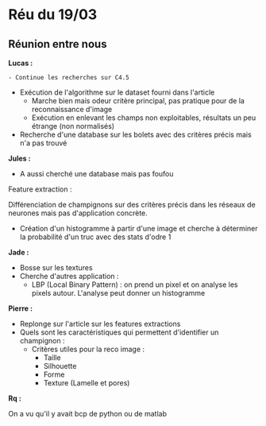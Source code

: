 # Réu du 19/03



## Réunion entre nous

**Lucas :** 

	- Continue les recherches sur C4.5
 - Exécution de l'algorithme sur le dataset fourni dans l'article 
   	- Marche bien  mais odeur critère principal, pas pratique pour de la reconnaissance d'image
   	- Exécution en enlevant les champs non exploitables, résultats un peu étrange (non normalisés)
- Recherche d'une database sur les bolets avec des critères précis mais n'a pas trouvé 

**Jules :**

- A aussi cherché une database mais pas foufou

Feature extraction :

Différenciation de champignons sur des critères précis dans les réseaux de neurones mais pas d'application concrète.

- Création d'un histogramme à partir d'une image et cherche à déterminer la probabilité d'un truc avec des stats d'odre 1

**Jade :**  

- Bosse sur les textures
- Cherche d'autres application :
  - LBP (Local Binary Pattern) : on prend un pixel et on analyse les pixels autour. L'analyse peut donner un histogramme 

**Pierre :**

- Replonge sur l'article sur les features extractions
- Quels sont les caractéristiques qui permettent d'identifier un champignon :
  - Critères utiles pour la reco image :
    - Taille
    - Silhouette
    - Forme
    - Texture (Lamelle et pores)

**Rq :**

On a vu qu'il y avait bcp de python ou de matlab